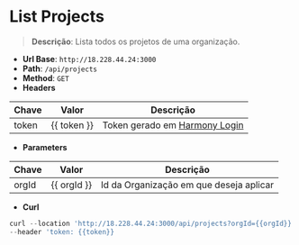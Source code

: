 # List Projects

>**Descrição**:
> Lista todos os projetos de uma organização.

- **Url Base**: `http://18.228.44.24:3000`
- **Path**: `/api/projects`
- **Method**: `GET`
- **Headers**

| Chave | Valor | Descrição |
|-------|-------|-----------|
| token | {{ token }} | Token gerado em [Harmony Login](../token/harmony-login.md) |

- **Parameters**

| Chave | Valor | Descrição |
|-------|-------|-----------|
| orgId | {{ orgId }} | Id da Organização em que deseja aplicar |

- **Curl**

```javascript
curl --location 'http://18.228.44.24:3000/api/projects?orgId={{orgId}}' \
--header 'token: {{token}}
```